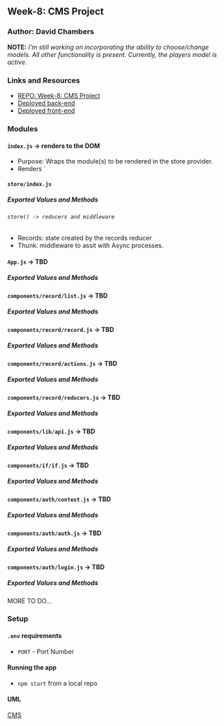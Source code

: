 ## Week-8: CMS Project

### Author: David Chambers

**NOTE:** *I'm still working on incorporating the ability to choose/change models.  All other functionality is present.  Currently, the players model is active.*

### Links and Resources
* [REPO: Week-8: CMS Project](http://xyz.com)
* [Deployed back-end](https://dc-api-server.herokuapp.com)
* [Deployed front-end](http://dc-cms-week8.s3-website-us-west-2.amazonaws.com)

### Modules

#### `index.js` -> renders to the DOM
* Purpose: Wraps the module(s) to be rendered in the store provider.
* Renders `<App/>

#### `store/index.js`
##### Exported Values and Methods

###### `store() -> reducers and middleware`
* Records: state created by the records reducer
* Thunk: middleware to assit with Async processes.


#### `App.js` -> TBD
##### Exported Values and Methods

<!-- ###### `foo(thing) -> string`
Usage Notes or examples

###### `bar(array) -> array`
Usage Notes or examples -->

#### `components/record/list.js` -> TBD
##### Exported Values and Methods

<!-- ###### `foo(thing) -> string`
Usage Notes or examples

###### `bar(array) -> array`
Usage Notes or examples -->

#### `components/record/record.js` -> TBD
##### Exported Values and Methods

<!-- ###### `foo(thing) -> string`
Usage Notes or examples

###### `bar(array) -> array`
Usage Notes or examples -->

#### `components/record/actions.js` -> TBD
##### Exported Values and Methods

<!-- ###### `foo(thing) -> string`
Usage Notes or examples

###### `bar(array) -> array`
Usage Notes or examples -->

#### `components/record/reducers.js` -> TBD
##### Exported Values and Methods

<!-- ###### `foo(thing) -> string`
Usage Notes or examples

###### `bar(array) -> array`
Usage Notes or examples -->


#### `components/lib/api.js` -> TBD
##### Exported Values and Methods

<!-- ###### `foo(thing) -> string`
Usage Notes or examples

###### `bar(array) -> array`
Usage Notes or examples -->

#### `components/if/if.js` -> TBD
##### Exported Values and Methods

<!-- ###### `foo(thing) -> string`
Usage Notes or examples

###### `bar(array) -> array`
Usage Notes or examples -->

#### `components/auth/context.js` -> TBD
##### Exported Values and Methods

<!-- ###### `foo(thing) -> string`
Usage Notes or examples

###### `bar(array) -> array`
Usage Notes or examples -->

#### `components/auth/auth.js` -> TBD
##### Exported Values and Methods

<!-- ###### `foo(thing) -> string`
Usage Notes or examples

###### `bar(array) -> array`
Usage Notes or examples -->

#### `components/auth/login.js` -> TBD
##### Exported Values and Methods

<!-- ###### `foo(thing) -> string`
Usage Notes or examples

###### `bar(array) -> array`
Usage Notes or examples -->

MORE TO DO...


### Setup
#### `.env` requirements
* `PORT` - Port Number


#### Running the app
* `npm start` from a local repo

#### UML
[CMS](https://raw.githubusercontent.com/dlchambersjr/week8-cms-project/master/cms-uml.jpg)
